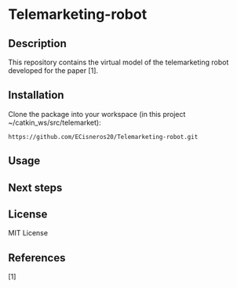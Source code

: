 # Telemarketing-robot

## Description

This repository contains the virtual model of the telemarketing robot developed for the paper [1].

## Installation

Clone the package into your workspace (in this project ~/catkin_ws/src/telemarket):

    https://github.com/ECisneros20/Telemarketing-robot.git

## Usage

## Next steps

## License

MIT License

## References

[1]
